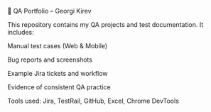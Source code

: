 🧪 QA Portfolio – Georgi Kirev

This repository contains my QA projects and test documentation.
It includes:

Manual test cases (Web & Mobile)

Bug reports and screenshots

Example Jira tickets and workflow

Evidence of consistent QA practice

Tools used: Jira, TestRail, GitHub, Excel, Chrome DevTools
